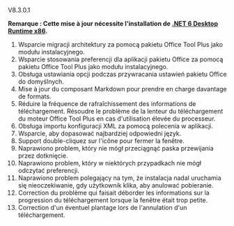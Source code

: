 V8.3.0.1

**Remarque : Cette mise à jour nécessite l'installation de [.NET 6 Desktop Runtime x86](https://dotnet.microsoft.com/en-us/download/dotnet/6.0/runtime).**

1. Wsparcie migracji architektury za pomocą pakietu Office Tool Plus jako modułu instalacyjnego.
2. Wsparcie stosowania preferencji dla aplikacji pakietu Office za pomocą pakietu Office Tool Plus jako modułu instalacyjnego.
3. Obsługa ustawiania opcji podczas przywracania ustawień pakietu Office do domyślnych.
4. Mise à jour du composant Markdown pour prendre en charge davantage de formats.
5. Réduire la fréquence de rafraîchissement des informations de téléchargement. Résoudre le problème de la lenteur du téléchargement du moteur Office Tool Plus en cas d'utilisation élevée du processeur.
6. Obsługa importu konfiguracji XML za pomocą polecenia w aplikacji.
7. Wsparcie, aby dopasować najbardziej odpowiedni język.
8. Support double-cliquez sur l'icône pour fermer la fenêtre.
9. Naprawiono problem, który nie mógł przeciągnąć paska przewijania przez dotknięcie.
10. Naprawiono problem, który w niektórych przypadkach nie mógł odczytać preferencji.
11. Naprawiono problem polegający na tym, że instalacja nadal uruchamia się nieoczekiwanie, gdy użytkownik klika, aby anulować pobieranie.
12. Correction du problème qui faisait déborder les informations sur la progression du téléchargement lorsque la fenêtre était trop petite.
13. Correction d'un éventuel plantage lors de l'annulation d'un téléchargement.
